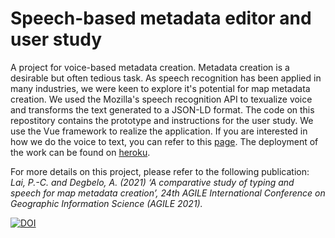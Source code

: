 # Speech-based metadata editor and user study

A project for voice-based metadata creation. Metadata creation is a desirable but often tedious task. As speech recognition has been applied in many industries, we were keen to explore it's potential for map metadata creation. We used the Mozilla's speech recognition API to texualize voice and transforms the text generated to a JSON-LD format. The code on this repostitory contains the prototype and instructions for the user study. We use the Vue framework to realize the application. If you are interested in how we do the voice to text, you can refer to this [page](https://github.com/duckravel/Metadata/blob/main/src/components/mictest.vue). The deployment of the work can be found on [heroku](https://enigmatic-basin-78677.herokuapp.com/). 

For more details on this project, please refer to the following publication: <br/>
_Lai, P.-C. and Degbelo, A. (2021) ‘A comparative study of typing and speech for map metadata creation’, 24th AGILE International Conference on Geographic Information Science (AGILE 2021)._

[![DOI](https://zenodo.org/badge/364811982.svg)](https://zenodo.org/badge/latestdoi/364811982)

